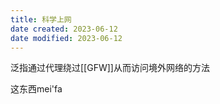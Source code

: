 ```yaml
---
title: 科学上网
date created: 2023-06-12
date modified: 2023-06-12
---
```


泛指通过代理绕过[[GFW]]从而访问境外网络的方法

这东西mei'fa